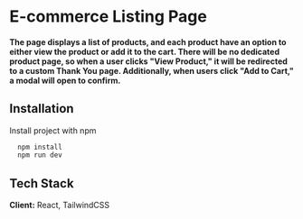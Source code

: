 
# E-commerce Listing Page

#### The page displays a list of products, and each product have an option to either view the product or add it to the cart. There will be no dedicated product page, so when a user clicks "View Product," it will be redirected to a custom Thank You page. Additionally, when users click "Add to Cart," a modal will open to confirm.


## Installation

Install project with npm

```bash
  npm install 
  npm run dev
```
    
## Tech Stack

**Client:** React, TailwindCSS


